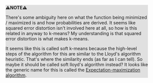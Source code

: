 <div style="margin:2em; background-color: #e0e0e0;">

<strong>⚠️NOTE️️️⚠️</strong>

There's some ambiguity here on what the function being minimized / maximized is and how probabilities are derived. It seems like squared error distortion isn't involved here at all, so how is this related in anyway to k-means? My understanding is that squared error distortion is what makes k-means.

It seems like this is called soft k-means because the high-level steps of the algorithm for this are similar to the Lloyd's algorithm heuristic. That's where the similarity ends (as far as I can tell). So maybe it should be called soft lloyd's algorithm instead? It looks like the generic name for this is called the [Expectation-maximization algorithm](https://en.wikipedia.org/wiki/Expectation%E2%80%93maximization_algorithm).
</div>

